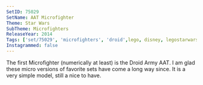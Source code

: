 ```yaml
---
SetID: 75029
SetName: AAT Microfighter
Theme: Star Wars
SubTheme: Microfighters
ReleaseYear: 2014
Tags: ['set/75029', 'microfighters', 'droid',lego, disney, legostarwars, starwarslego, starwarsgeeks, starwarscollector, afol, minifig, minifigs, legoaddict, legoworld, legomania, legofan, legophoto, legophoto, legophotography]
Instagrammed: false
---
```


The first Microfighter (numerically at least) is the Droid Army AAT. I am glad these micro versions of favorite sets have come a long way since. It is a very simple model, still a nice to have.




